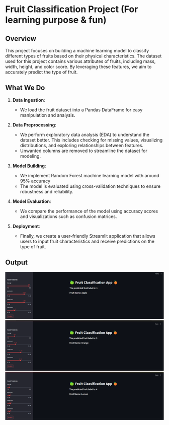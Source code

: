 # Fruit Classification Project (For learning purpose & fun)

## Overview

This project focuses on building a machine learning model to classify different types of fruits based on their physical characteristics. The dataset used for this project contains various attributes of fruits, including mass, width, height, and color score. By leveraging these features, we aim to accurately predict the type of fruit.

## What We Do

1. **Data Ingestion**: 
   - We load the fruit dataset into a Pandas DataFrame for easy manipulation and analysis.

2. **Data Preprocessing**: 
   - We perform exploratory data analysis (EDA) to understand the dataset better. This includes checking for missing values, visualizing distributions, and exploring relationships between features.
   - Unwanted columns are removed to streamline the dataset for modeling.

3. **Model Building**: 
   - We implement Random Forest machine learning model with around 95% accuracy
   - The model is evaluated using cross-validation techniques to ensure robustness and reliability.

4. **Model Evaluation**: 
   - We compare the performance of the model using accuracy scores and visualizations such as confusion matrices.

5. **Deployment**: 
   - Finally, we create a user-friendly Streamlit application that allows users to input fruit characteristics and receive predictions on the type of fruit.

## Output
![Stream App](images/Streamlitapp1.png)
![Stream App](images/Streamlitapp2.png)
![Stream App](images/Streamlitapp3.png)
